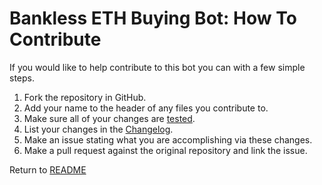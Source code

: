Bankless ETH Buying Bot: How To Contribute
==========================================
If you would like to help contribute to this bot you can with a few simple steps.

1. Fork the repository in GitHub.
2. Add your name to the header of any files you contribute to.
3. Make sure all of your changes are [tested](TESTING.md).
4. List your changes in the [Changelog](CHANGELOG.md).
5. Make an issue stating what you are accomplishing via these changes.
6. Make a pull request against the original repository and link the issue.

Return to [README](README.md)
